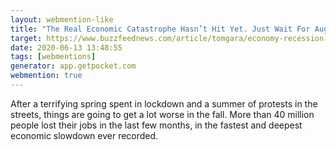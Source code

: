```yaml
---
layout: webmention-like
title: "The Real Economic Catastrophe Hasn’t Hit Yet. Just Wait For August."
target: https://www.buzzfeednews.com/article/tomgara/economy-recession-coronavirus
date: 2020-06-13 13:48:55
tags: [webmentions]
generator: app.getpocket.com
webmention: true
---
```



After a terrifying spring spent in lockdown and a summer of protests in the streets, things are going to get a lot worse in the fall. More than 40 million people lost their jobs in the last few months, in the fastest and deepest economic slowdown ever recorded.




